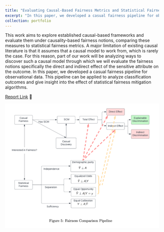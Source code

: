 ```yaml
---
title: "Evaluating Causal-Based Fairness Metrics and Statistical Fairness Metrics ⚖️"
excerpt: "In this paper, we developed a casual fairness pipeline for observational data. This pipeline can be applied to analyze classification outcomes and give insight into the effect of statistical fairness mitigation algorithms. <br/><br/><img src='/images/causal-inference-cartoon.png'>"
collection: portfolio
---
```


This work aims to explore established causal-based frameworks and evaluate them under causality-based fairness notions, comparing these measures to statistical fairness metrics. A major limitation of existing causal literature is that it assumes that a causal model to work from, which is rarely the case. For this reason, part of our work will be analyzing ways to discover such a causal model through which we will evaluate the fairness notions specifically the direct and indirect effect of the sensitive attribute on the outcome. In this paper, we developed a casual fairness pipeline for observational data. This pipeline can be applied to analyze classification outcomes and give insight into the effect of statistical fairness mitigation algorithms.


[Report Link](https://rohithravin.github.io/files/causal-fairness-report.pdf) 📝

<img src='/images/causal-fairness-img.png'>


